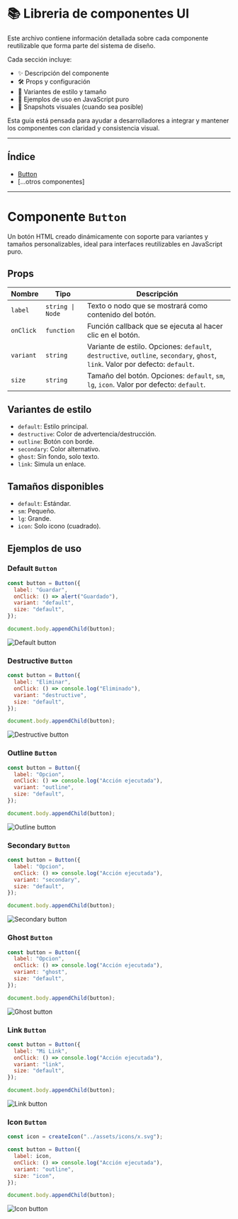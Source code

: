 # 📚 Libreria de componentes UI

Este archivo contiene información detallada sobre cada componente reutilizable que forma parte del sistema de diseño.

Cada sección incluye:

- ✨ Descripción del componente
- 🛠️ Props y configuración
- 🎨 Variantes de estilo y tamaño
- 🧪 Ejemplos de uso en JavaScript puro
- 📸 Snapshots visuales (cuando sea posible)

Esta guía está pensada para ayudar a desarrolladores a integrar y mantener los componentes con claridad y consistencia visual.

---

## Índice

- [Button](#button)
- [...otros componentes]

---

# Componente `Button`

Un botón HTML creado dinámicamente con soporte para variantes y tamaños personalizables, ideal para interfaces reutilizables en JavaScript puro.

## Props

| Nombre    | Tipo             | Descripción                                                                                                                    |
| --------- | ---------------- | ------------------------------------------------------------------------------------------------------------------------------ |
| `label`   | `string \| Node` | Texto o nodo que se mostrará como contenido del botón.                                                                         |
| `onClick` | `function`       | Función callback que se ejecuta al hacer clic en el botón.                                                                     |
| `variant` | `string`         | Variante de estilo. Opciones: `default`, `destructive`, `outline`, `secondary`, `ghost`, `link`. Valor por defecto: `default`. |
| `size`    | `string`         | Tamaño del botón. Opciones: `default`, `sm`, `lg`, `icon`. Valor por defecto: `default`.                                       |

## Variantes de estilo

- `default`: Estilo principal.
- `destructive`: Color de advertencia/destrucción.
- `outline`: Botón con borde.
- `secondary`: Color alternativo.
- `ghost`: Sin fondo, solo texto.
- `link`: Simula un enlace.

## Tamaños disponibles

- `default`: Estándar.
- `sm`: Pequeño.
- `lg`: Grande.
- `icon`: Solo icono (cuadrado).

## Ejemplos de uso

### Default `Button`

```js
const button = Button({
  label: "Guardar",
  onClick: () => alert("Guardado"),
  variant: "default",
  size: "default",
});

document.body.appendChild(button);
```

![Default button](./screenshots/button-default.png)

### Destructive `Button`

```js
const button = Button({
  label: "Eliminar",
  onClick: () => console.log("Eliminado"),
  variant: "destructive",
  size: "default",
});

document.body.appendChild(button);
```

![Destructive button](./screenshots/button-destructive.png)

### Outline `Button`

```js
const button = Button({
  label: "Opcion",
  onClick: () => console.log("Acción ejecutada"),
  variant: "outline",
  size: "default",
});

document.body.appendChild(button);
```

![Outline button](./screenshots/button-outline.png)

### Secondary `Button`

```js
const button = Button({
  label: "Opcion",
  onClick: () => console.log("Acción ejecutada"),
  variant: "secondary",
  size: "default",
});

document.body.appendChild(button);
```

![Secondary button](./screenshots/button-secondary.png)

### Ghost `Button`

```js
const button = Button({
  label: "Opcion",
  onClick: () => console.log("Acción ejecutada"),
  variant: "ghost",
  size: "default",
});

document.body.appendChild(button);
```

![Ghost button](./screenshots/button-ghost.png)

### Link `Button`

```js
const button = Button({
  label: "Mi Link",
  onClick: () => console.log("Acción ejecutada"),
  variant: "link",
  size: "default",
});

document.body.appendChild(button);
```

![Link button](./screenshots/button-link.png)

### Icon `Button`

```js
const icon = createIcon("../assets/icons/x.svg");

const button = Button({
  label: icon,
  onClick: () => console.log("Acción ejecutada"),
  variant: "outline",
  size: "icon",
});

document.body.appendChild(button);
```

![Icon button](./screenshots/button-icon.png)

